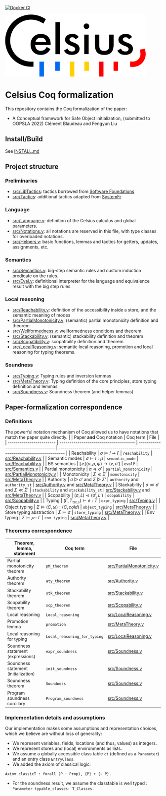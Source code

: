 [![Docker CI](https://github.com/clementblaudeau/celsius/workflows/Docker%20CI/badge.svg?branch=master)](https://github.com/clementblaudeau/celsius/actions?query=workflow:"Docker%20CI")

![Celsius logo](https://github.com/clementblaudeau/celsius/blob/master/logo.png)

# Celsius Coq formalization

This repository contains the Coq formalization of the paper:
* A Conceptual framework for Safe Object initialization, (submitted to OOPSLA 2022)
  Clément Blaudeau and Fengyun Liu

## Install/Build
See [INSTALL.md](INSTALL.md)

## Project structure

### Preliminaries
* [src/LibTactics](src/LibTactics.v): tactics borrowed from [Software Foundations](https://www.cis.upenn.edu/~cis500/cis500-f17/sf/plf-current/LibTactics.html)
* [src/Tactics](src/Tactics.v): additional tactics adapted from [SystemFr](https://github.com/epfl-lara/SystemFR)

### Language
* [src/Language.v](src/Language.v): definition of the Celsius calculus and global parameters.
* [src/Notations.v](src/Notations.v): all notations are reserved in this file, with type classes for overloaded notations.
* [src/Helpers.v](src/Helpers.v): basic functions, lemmas and tactics for getters, updates, assignments, etc.

### Semantics
* [src/Semantics.v](src/Semantics.v): big-step semantic rules and custom induction predicate on the rules.
* [src/Eval.v](src/Eval.v): definitional interpreter for the language and equivalence result with the big step rules.

### Local reasoning
* [src/Reachability.v](src/Reachability.v): definition of the accessibility inside a store, and the semantic meaning of modes
* [src/PartialMonotonicity.v](src/PartialMonotonicity.v): (semantic) partial monotonicity definition and theorem
* [src/Wellformedness.v](src/Wellformedness.v): wellformedness conditions and theorem
* [src/Stackability.v](src/Stackability.v): (semantic) stackability definition and theorem
* [src/Scopatibility.v](src/Scopatibility.v): scopatibility definition and theorem
* [src/LocalReasoning.v](src/LocalReasoning.v): semantic local reasoning, promotion and local reasoning for typing theorems.

### Soundness
* [src/Typing.v](src/Typing.v): Typing rules and inversion lemmas
* [src/MetaTheory.v](src/MetaTheory.v): Typing definition of the core principles, store typing definition and lemmas
* [src/Soundness.v](src/Soundness.v): Soundness theorem (and helper lemmas)


## Paper-formalization correspondence

### Definitions
The powerful notation mechanism of Coq allowed us to have notations that match the paper quite directly.
|                          | Paper **and** Coq notation        | Coq term                             | File                                                                              |
| ------------------------ | -------------------------------------- | ------------------------------------ | --------------------------------------------------------------------------------- |
| Reachability             | $\sigma ⊨ l ⇝ l'$                      | `reachability`                       | [src/Reachability.v](src/Reachability.v)                                          |
| Semantic modes           | $\sigma ⊨ l : \mu$                     | `semantic_mode`                      | [src/Reachability.v](src/Reachability.v)                                          |
| BS semantics             | $⟦e⟧(σ, ρ, ψ) \longrightarrow (v, σ')$ | `evalP`                              | [src/Semantics.v](src/Semantics.v)                                                |
| Partial monotonicity     | $σ \preceq σ'$                         | `partial_monotonicity`               | [src/PartialMonotonicity.v](src/PartialMonotonicity.v)                            |
| Monotonicity             | $Σ ≼ Σ'$                               | `monotonicity`                       | [src/MetaTheory.v](src/MetaTheory.v)                                              |
| Authority                | $σ ▷ σ'$ and $Σ ▷ Σ'$                  | `authority` and `authority_st`       | [src/Authority.v](src/Authority.v) and [src/MetaTheory.v](src/MetaTheory.v)       |
| Stackability             | $σ ≪ σ'$ and $Σ ≪ Σ'$                  | `stackability` and `stackability_st` | [src/Stackability.v](src/Stackability.v) and [src/MetaTheory.v](src/MetaTheory.v) |
| Scopability              | $(σ,L)⋖(σ',L')$                        | `scopability`                        | [src/Scopability.v](src/Scopability.v)                                            |
| Typing                   | $(Γ,T_\mathtt{this})⊢e:T$              | `expr_typing`                        | [src/Typing.v](src/Typing.v)                                                      |
| Object typing            | $Σ⊨(C,ω):(C, cold)$                    | `object_typing`                      | [src/MetaTheory.v](src/MetaTheory.v)                                              |
| Store typing abstraction | $Σ⊨σ$                                  | `store_typing`                       | [src/MetaTheory.v](src/MetaTheory.v)                                              |
| Env typing               | $Σ⊨𝜌:Γ$                                | `env_typing`                         | [src/MetaTheory.v](src/MetaTheory.v)                                              |

### Theorems correspondence
| Theorem, lemma, statement            | Coq term                     | File                                                   |
| ------------------------------------ | ---------------------------- | ------------------------------------------------------ |
| Partial monotonicity theorem         | `pM_theorem`                 | [src/PartialMonotonicity.v](src/PartialMonotonicity.v) |
| Authority theorem                    | `aty_theorem`                | [src/Authority.v](src/Authority.v)                     |
| Stackability theorem                 | `stk_theorem`                | [src/Stackability.v](srv/Stackability.v)               |
| Scopability theorem                  | `scp_theorem`                | [src/Scopability.v](srv/Scopability.v)                 |
| Local reasoning                      | `Local_reasoning`            | [src/LocalReasoning.v](src/LocalReasoning.v)           |
| Promotion lemma                      | `promotion`                  | [src/MetaTheory.v](src/MetaTheory.v)                   |
| Local reasoning for typing           | `Local_reasoning_for_typing` | [src/LocalReasoning.v](src/LocalReasoning.v)           |
| Soundness statement (expressions)    | `expr_soundness`             | [src/Soundness.v](src/Soundness.v)                     |
| Soundness statement (initialization) | `init_soundness`             | [src/Soundness.v](src/Soundness.v)                     |
| Soundness theorem                    | `Soundness`                  | [src/Soundness.v](src/Soundness.v)                     |
| Program soundness corollary          | `Program_soundness`          | [src/Soundness.v](src/Soundness.v)                     |

### Implementation details and assumptions
Our implementation makes some assumptions and representation choices, which we believe are without loss of generality:
* We represent variables, fields, locations (and thus, values) as integers.
* We represent stores and (local) environments as lists.
* We assume a globally accessible class table `ct` (defined as a `Parameter`) and an entry class `EntryClass`.
* We added the axiom of classical logic:
```coq
Axiom classicT : forall (P : Prop), {P} + {~ P}.
```
* For the soundness result, we assume the classtable is well typed : `Parameter typable_classes: T_Classes.`
